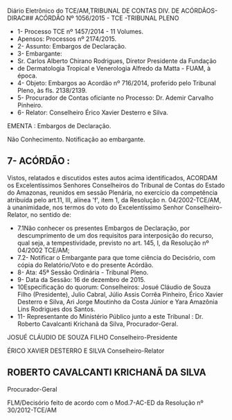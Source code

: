Diário Eletrônico do TCE/AM,TRIBUNAL DE CONTAS DIV. DE ACÓRDÃOS-DIRAC## ACÓRDÃO Nº 1056/2015 - TCE -TRIBUNAL PLENO

- 1- Processo TCE nº 1457/2014 - 11 Volumes.
- Apensos: Processos nº 2174/2015.
- 2- Assunto: Embargos de Declaração.
- 3- Embargante:
- Sr. Carlos Alberto Chirano Rodrigues, Diretor Presidente da Fundação
- de Dermatologia Tropical e Venerologia Alfredo da Matta - FUAM, à época.
- 4-  Objeto: Embargos  ao  Acordão  nº  716/2014,  proferido  pelo  Tribunal  Pleno,  às  fls. 2138/2139.
- 5- Procurador de Contas oficiante no Processo: Dr. Ademir Carvalho Pinheiro.
- 6- Relator: Conselheiro Érico Xavier Desterro e Silva.

EMENTA : Embargos de Declaração.

Não Conhecimento. Notificação ao embargante.

## 7- ACÓRDÃO :

Vistos, relatados e discutidos estes autos acima identificados, ACORDAM os Excelentíssimos Senhores Conselheiros do Tribunal de Contas do Estado do Amazonas, reunidos em sessão Plenária, no exercício da competência atribuída pelo art.11, III, alínea 'f',  item  1,  da  Resolução  n.  04/2002-TCE/AM, à  unanimidade, nos  termos  do  voto  do Excelentíssimo Senhor Conselheiro-Relator, no sentido de:

- 7.1Não conhecer os presentes Embargos de Declaração, por descumprimento  de  um  dos  requisitos  para  interposição  do  recurso,  qual  seja,  a tempestividade, previsto no art. 145, I, da Resolução nº 04/2002 TCE/AM;
- 7.2- Notificar o  Embargante para que tome ciência do Decisório, com cópia do Relatório/Voto e do presente Acórdão.
- 8- Ata: 45ª Sessão Ordinária - Tribunal Pleno.
- 9- Data da Sessão: 16 de dezembro de 2015.
- 10Especificação do quorum: Conselheiros: Josué Cláudio de Souza Filho (Presidente), Julio Cabral, Júlio  Assis Corrêa Pinheiro, Érico Xavier Desterro e Silva, Ari Jorge Moutinho da Costa Júnior e Yara Amazônia Lins Rodrigues dos Santos.
- 11- Representante do Ministério Público junto a este Tribunal : Dr. Roberto Cavalcanti Krichanã da Silva, Procurador-Geral.

JOSUÉ CLÁUDIO DE SOUZA FILHO Conselheiro-Presidente

ÉRICO XAVIER DESTERRO E SILVA Conselheiro-Relator

## ROBERTO CAVALCANTI KRICHANÃ DA SILVA

Procurador-Geral

FLM/Decisório feito de acordo com o Mod.7-AC-ED da Resolução nº 30/2012-TCE/AM